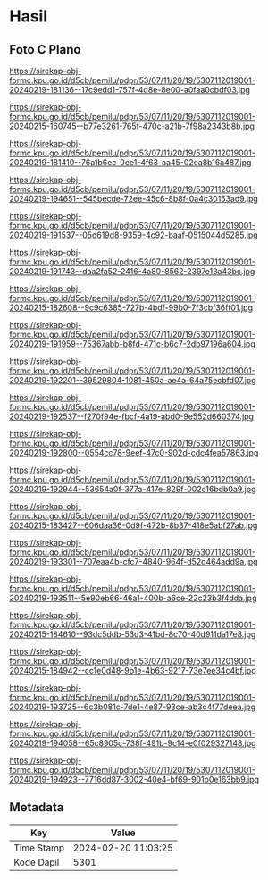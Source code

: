 # Hasil

## Foto C Plano

https://sirekap-obj-formc.kpu.go.id/d5cb/pemilu/pdpr/53/07/11/20/19/5307112019001-20240219-181136--17c9edd1-757f-4d8e-8e00-a0faa0cbdf03.jpg

https://sirekap-obj-formc.kpu.go.id/d5cb/pemilu/pdpr/53/07/11/20/19/5307112019001-20240215-160745--b77e3261-765f-470c-a21b-7f98a2343b8b.jpg

https://sirekap-obj-formc.kpu.go.id/d5cb/pemilu/pdpr/53/07/11/20/19/5307112019001-20240219-181410--76a1b6ec-0ee1-4f63-aa45-02ea8b16a487.jpg

https://sirekap-obj-formc.kpu.go.id/d5cb/pemilu/pdpr/53/07/11/20/19/5307112019001-20240219-194651--545becde-72ee-45c6-8b8f-0a4c30153ad9.jpg

https://sirekap-obj-formc.kpu.go.id/d5cb/pemilu/pdpr/53/07/11/20/19/5307112019001-20240219-191537--05d619d8-9359-4c92-baaf-0515044d5285.jpg

https://sirekap-obj-formc.kpu.go.id/d5cb/pemilu/pdpr/53/07/11/20/19/5307112019001-20240219-191743--daa2fa52-2416-4a80-8562-2397e13a43bc.jpg

https://sirekap-obj-formc.kpu.go.id/d5cb/pemilu/pdpr/53/07/11/20/19/5307112019001-20240215-182608--9c9c6385-727b-4bdf-99b0-7f3cbf36ff01.jpg

https://sirekap-obj-formc.kpu.go.id/d5cb/pemilu/pdpr/53/07/11/20/19/5307112019001-20240219-191959--75367abb-b8fd-471c-b6c7-2db97196a604.jpg

https://sirekap-obj-formc.kpu.go.id/d5cb/pemilu/pdpr/53/07/11/20/19/5307112019001-20240219-192201--39529804-1081-450a-ae4a-64a75ecbfd07.jpg

https://sirekap-obj-formc.kpu.go.id/d5cb/pemilu/pdpr/53/07/11/20/19/5307112019001-20240219-192537--f270f94e-fbcf-4a19-abd0-9e552d660374.jpg

https://sirekap-obj-formc.kpu.go.id/d5cb/pemilu/pdpr/53/07/11/20/19/5307112019001-20240219-192800--0554cc78-9eef-47c0-902d-cdc4fea57863.jpg

https://sirekap-obj-formc.kpu.go.id/d5cb/pemilu/pdpr/53/07/11/20/19/5307112019001-20240219-192944--53654a0f-377a-417e-829f-002c16bdb0a9.jpg

https://sirekap-obj-formc.kpu.go.id/d5cb/pemilu/pdpr/53/07/11/20/19/5307112019001-20240215-183427--606daa36-0d9f-472b-8b37-418e5abf27ab.jpg

https://sirekap-obj-formc.kpu.go.id/d5cb/pemilu/pdpr/53/07/11/20/19/5307112019001-20240219-193301--707eaa4b-cfc7-4840-964f-d52d464add9a.jpg

https://sirekap-obj-formc.kpu.go.id/d5cb/pemilu/pdpr/53/07/11/20/19/5307112019001-20240219-193511--5e90eb66-46a1-400b-a6ce-22c23b3f4dda.jpg

https://sirekap-obj-formc.kpu.go.id/d5cb/pemilu/pdpr/53/07/11/20/19/5307112019001-20240215-184610--93dc5ddb-53d3-41bd-8c70-40d911da17e8.jpg

https://sirekap-obj-formc.kpu.go.id/d5cb/pemilu/pdpr/53/07/11/20/19/5307112019001-20240215-184942--cc1e0d48-9b1e-4b63-9217-73e7ee34c4bf.jpg

https://sirekap-obj-formc.kpu.go.id/d5cb/pemilu/pdpr/53/07/11/20/19/5307112019001-20240219-193725--6c3b081c-7de1-4e87-93ce-ab3c4f77deea.jpg

https://sirekap-obj-formc.kpu.go.id/d5cb/pemilu/pdpr/53/07/11/20/19/5307112019001-20240219-194058--65c8905c-738f-491b-9c14-e0f029327148.jpg

https://sirekap-obj-formc.kpu.go.id/d5cb/pemilu/pdpr/53/07/11/20/19/5307112019001-20240219-194923--7716dd87-3002-40e4-bf69-901b0e163bb9.jpg


## Metadata

| Key        | Value               |
| ---------- | ------------------- |
| Time Stamp | 2024-02-20 11:03:25 |
| Kode Dapil | 5301                |



